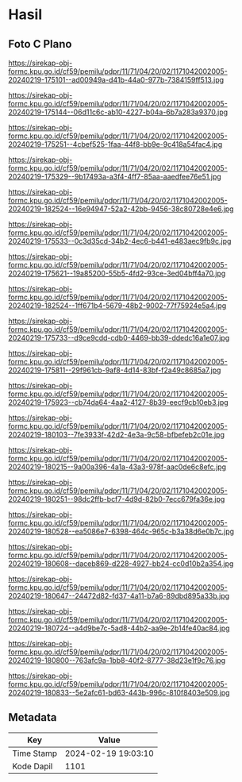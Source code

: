 # Hasil

## Foto C Plano

https://sirekap-obj-formc.kpu.go.id/cf59/pemilu/pdpr/11/71/04/20/02/1171042002005-20240219-175101--ad00949a-d41b-44a0-977b-7384159ff513.jpg

https://sirekap-obj-formc.kpu.go.id/cf59/pemilu/pdpr/11/71/04/20/02/1171042002005-20240219-175144--06d11c6c-ab10-4227-b04a-6b7a283a9370.jpg

https://sirekap-obj-formc.kpu.go.id/cf59/pemilu/pdpr/11/71/04/20/02/1171042002005-20240219-175251--4cbef525-1faa-44f8-bb9e-9c418a54fac4.jpg

https://sirekap-obj-formc.kpu.go.id/cf59/pemilu/pdpr/11/71/04/20/02/1171042002005-20240219-175329--9b17493a-a3f4-4ff7-85aa-aaedfee76e51.jpg

https://sirekap-obj-formc.kpu.go.id/cf59/pemilu/pdpr/11/71/04/20/02/1171042002005-20240219-182524--16e94947-52a2-42bb-9456-38c80728e4e6.jpg

https://sirekap-obj-formc.kpu.go.id/cf59/pemilu/pdpr/11/71/04/20/02/1171042002005-20240219-175533--0c3d35cd-34b2-4ec6-b441-e483aec9fb9c.jpg

https://sirekap-obj-formc.kpu.go.id/cf59/pemilu/pdpr/11/71/04/20/02/1171042002005-20240219-175621--19a85200-55b5-4fd2-93ce-3ed04bff4a70.jpg

https://sirekap-obj-formc.kpu.go.id/cf59/pemilu/pdpr/11/71/04/20/02/1171042002005-20240219-182524--1ff671b4-5679-48b2-9002-77f75924e5a4.jpg

https://sirekap-obj-formc.kpu.go.id/cf59/pemilu/pdpr/11/71/04/20/02/1171042002005-20240219-175733--d9ce9cdd-cdb0-4469-bb39-ddedc16a1e07.jpg

https://sirekap-obj-formc.kpu.go.id/cf59/pemilu/pdpr/11/71/04/20/02/1171042002005-20240219-175811--29f961cb-9af8-4d14-83bf-f2a49c8685a7.jpg

https://sirekap-obj-formc.kpu.go.id/cf59/pemilu/pdpr/11/71/04/20/02/1171042002005-20240219-175923--cb74da64-4aa2-4127-8b39-eecf9cb10eb3.jpg

https://sirekap-obj-formc.kpu.go.id/cf59/pemilu/pdpr/11/71/04/20/02/1171042002005-20240219-180103--7fe3933f-42d2-4e3a-9c58-bfbefeb2c01e.jpg

https://sirekap-obj-formc.kpu.go.id/cf59/pemilu/pdpr/11/71/04/20/02/1171042002005-20240219-180215--9a00a396-4a1a-43a3-978f-aac0de6c8efc.jpg

https://sirekap-obj-formc.kpu.go.id/cf59/pemilu/pdpr/11/71/04/20/02/1171042002005-20240219-180251--98dc2ffb-bcf7-4d9d-82b0-7ecc679fa36e.jpg

https://sirekap-obj-formc.kpu.go.id/cf59/pemilu/pdpr/11/71/04/20/02/1171042002005-20240219-180528--ea5086e7-6398-464c-965c-b3a38d6e0b7c.jpg

https://sirekap-obj-formc.kpu.go.id/cf59/pemilu/pdpr/11/71/04/20/02/1171042002005-20240219-180608--daceb869-d228-4927-bb24-cc0d10b2a354.jpg

https://sirekap-obj-formc.kpu.go.id/cf59/pemilu/pdpr/11/71/04/20/02/1171042002005-20240219-180647--24472d82-fd37-4a11-b7a6-89dbd895a33b.jpg

https://sirekap-obj-formc.kpu.go.id/cf59/pemilu/pdpr/11/71/04/20/02/1171042002005-20240219-180724--a4d9be7c-5ad8-44b2-aa9e-2b14fe40ac84.jpg

https://sirekap-obj-formc.kpu.go.id/cf59/pemilu/pdpr/11/71/04/20/02/1171042002005-20240219-180800--763afc9a-1bb8-40f2-8777-38d23e1f9c76.jpg

https://sirekap-obj-formc.kpu.go.id/cf59/pemilu/pdpr/11/71/04/20/02/1171042002005-20240219-180833--5e2afc61-bd63-443b-996c-810f8403e509.jpg


## Metadata

| Key        | Value               |
| ---------- | ------------------- |
| Time Stamp | 2024-02-19 19:03:10 |
| Kode Dapil | 1101                |



